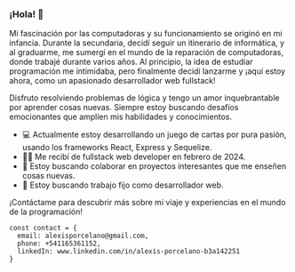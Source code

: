 ### ¡Hola! 👋

Mi fascinación por las computadoras y su funcionamiento se originó en mi infancia. Durante la secundaria, decidí seguir un itinerario de informática, y al graduarme, me sumergí en el mundo de la reparación de computadoras, donde trabajé durante varios años. Al principio, la idea de estudiar programación me intimidaba, pero finalmente decidí lanzarme y ¡aquí estoy ahora, como un apasionado desarrollador web fullstack!

Disfruto resolviendo problemas de lógica y tengo un amor inquebrantable por aprender cosas nuevas. Siempre estoy buscando desafíos emocionantes que amplíen mis habilidades y conocimientos.

- 💻 Actualmente estoy desarrollando un juego de cartas por pura pasión, usando los frameworks React, Express y Sequelize.
- 👨‍🎓 Me recibí de fullstack web developer en febrero de 2024.
- 🤝 Estoy buscando colaborar en proyectos interesantes que me enseñen cosas nuevas.
- 🏢 Estoy buscando trabajo fijo como desarrollador web.

¡Contáctame para descubrir más sobre mi viaje y experiencias en el mundo de la programación!

```plaintext
const contact = {
  email: alexisporcelano@gmail.com, 
  phone: +541165361152,
  linkedIn: www.linkedin.com/in/alexis-porcelano-b3a142251
}

